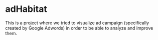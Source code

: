 # adHabitat

This is a project where we tried to visualize ad campaign (specifically created by Google Adwords) in order to be able to analyze and improve them.
